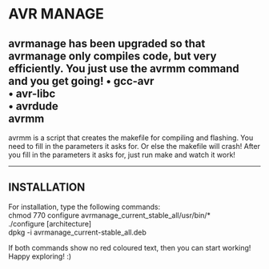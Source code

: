 AVR MANAGE
===============================================
avrmanage has been upgraded so that avrmanage only compiles code, but very efficiently. You just use the avrmm command and you get going!
• gcc-avr <br />
• avr-libc <br />
• avrdude <br />
avrmm
------------------------------------------------
avrmm is a script that creates the makefile for compiling and flashing.
You need to fill in the parameters it asks for. Or else the makefile will crash!
After you fill in the parameters it asks for, just run make and watch it work!

--------------------------------------------------------------------------------
INSTALLATION
---------------------------------------------------------------------------------
For installation, type the following commands:<br />
chmod 770 configure avrmanage_current_stable_all/usr/bin/*<br />
./configure [architecture] <br />
dpkg -i avrmanage_current-stable_all.deb <br />

If both commands show no red coloured text, then you can start working!<br />
Happy exploring! :)
